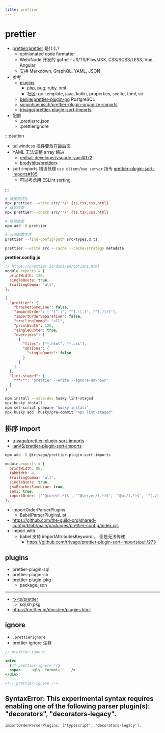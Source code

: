 ```yaml
---
title: prettier
---
```


# prettier

- [prettier/prettier](https://github.com/prettier/prettier) 是什么?
  - opinionated code formatter
  - Web/Node 开发的 gofmt - JS/TS/Flow/JSX, CSS/SCSS/LESS, Vue, Angular
  - 支持 Markdown, GraphQL, YAML, JSON
- 参考
  - [plugins](https://prettier.io/docs/en/plugins.html)
    - php, pug, ruby, xml
    - 社区: go-template, java, kotlin, properties, svelte, toml, sh
  - [benjie/prettier-plugin-pg](https://github.com/benjie/prettier-plugin-pg)
    PostgreSQL
  - [simonhaenisch/prettier-plugin-organize-imports](https://github.com/simonhaenisch/prettier-plugin-organize-imports)
  - [trivago/prettier-plugin-sort-imports](https://github.com/trivago/prettier-plugin-sort-imports)
- 配置
  - .prettierrc.json
  - .prettierignore

:::caution

- tailwindcss 插件要放在最后面
- YAML 无法调整 array 缩进
  - [redhat-developer/vscode-yaml#172](https://github.com/redhat-developer/vscode-yaml/issues/172)
  - [brodybits/prettierx](https://github.com/brodybits/prettierx)
- sort-imports 错误处理 `use client`/`use server` 指令 [prettier-plugin-sort-imports#185](https://github.com/trivago/prettier-plugin-sort-imports/issues/185)
  - 可以考虑用 ESLint sorting

:::

```bash
# 直接格式化
npx prettier --write src/**/*.{ts,tsx,css,html}
# 格式检查
npx prettier --check src/**/*.{ts,tsx,css,html}

# 项目依赖
npm add -D prettier

# 当前配置文件
prettier --find-config-path src/types.d.ts

prettier --write src --cache --cache-strategy metadata
```

**prettier.config.js**

```js
// https://prettier.io/docs/en/options.html
module.exports = {
  printWidth: 120,
  singleQuote: true,
  trailingComma: 'all',
};
```

```json title="package.json"
{
  "prettier": {
    "bracketSameLine": false,
    "importOrder": ["^[^.]", "^[.][.]", "^[.][/]"],
    "importOrderSeparation": false,
    "trailingComma": "all",
    "printWidth": 120,
    "singleQuote": true,
    "overrides": [
      {
        "files": ["*.html", "*.css"],
        "options": {
          "singleQuote": false
        }
      }
    ]
  },
  "lint-staged": {
    "**/*": "prettier --write --ignore-unknown"
  }
}
```

```bash title="配合 lint-staged"
npm install --save-dev husky lint-staged
npx husky install
npm set-script prepare "husky install"
npx husky add .husky/pre-commit "npx lint-staged"
```

## 排序 import

- ~~[trivago/prettier-plugin-sort-imports](https://github.com/trivago/prettier-plugin-sort-imports)~~
- [IanVS/prettier-plugin-sort-imports](https://github.com/IanVS/prettier-plugin-sort-imports)

```bash
npm add -D @trivago/prettier-plugin-sort-imports
```

```js
module.exports = {
  printWidth: 80,
  tabWidth: 4,
  trailingComma: 'all',
  singleQuote: true,
  jsxBracketSameLine: true,
  semi: true,
  importOrder: ['^@core/(.*)$', '^@server/(.*)$', '^@ui/(.*)$', '^[./]'],
};
```

- importOrderParserPlugins
  - BabelParserPluginsList
- https://github.com/the-guild-org/shared-config/blob/main/packages/prettier-config/index.cjs
- import with
  - babel 支持 importAttributesKeyword ， 但是无法传递
    - https://github.com/trivago/prettier-plugin-sort-imports/pull/273

## plugins

- prettier-plugin-sql
- prettier-plugin-sh
- prettier-plugin-pkg
  - package.json

---

- [rx-ts/prettier](https://github.com/rx-ts/prettier)
  - sql,sh,pkg
- https://prettier.io/docs/en/plugins.html

## ignore

- `.prettierignore`
- prettier-ignore 注释

```js
// prettier-ignore
```

```jsx
<div>
  {/* prettier-ignore */}
  <span     ugly  format=''   />
</div>
```

```html
<!-- prettier-ignore -->
```

## SyntaxError: This experimental syntax requires enabling one of the following parser plugin(s): "decorators", "decorators-legacy".

```
importOrderParserPlugins: ['typescript', 'decorators-legacy'],
```

